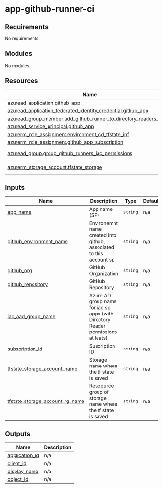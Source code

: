 # app-github-runner-ci

<!-- BEGINNING OF PRE-COMMIT-TERRAFORM DOCS HOOK -->
## Requirements

No requirements.

## Modules

No modules.

## Resources

| Name | Type |
|------|------|
| [azuread_application.github_app](https://registry.terraform.io/providers/hashicorp/azuread/latest/docs/resources/application) | resource |
| [azuread_application_federated_identity_credential.github_app](https://registry.terraform.io/providers/hashicorp/azuread/latest/docs/resources/application_federated_identity_credential) | resource |
| [azuread_group_member.add_github_runner_to_directory_readers_group](https://registry.terraform.io/providers/hashicorp/azuread/latest/docs/resources/group_member) | resource |
| [azuread_service_principal.github_app](https://registry.terraform.io/providers/hashicorp/azuread/latest/docs/resources/service_principal) | resource |
| [azurerm_role_assignment.environment_cd_tfstate_inf](https://registry.terraform.io/providers/hashicorp/azurerm/latest/docs/resources/role_assignment) | resource |
| [azurerm_role_assignment.github_app_subscription](https://registry.terraform.io/providers/hashicorp/azurerm/latest/docs/resources/role_assignment) | resource |
| [azuread_group.group_github_runners_iac_permissions](https://registry.terraform.io/providers/hashicorp/azuread/latest/docs/data-sources/group) | data source |
| [azurerm_storage_account.tfstate_storage](https://registry.terraform.io/providers/hashicorp/azurerm/latest/docs/data-sources/storage_account) | data source |

## Inputs

| Name | Description | Type | Default | Required |
|------|-------------|------|---------|:--------:|
| <a name="input_app_name"></a> [app\_name](#input\_app\_name) | App name (SP) | `string` | n/a | yes |
| <a name="input_github_environment_name"></a> [github\_environment\_name](#input\_github\_environment\_name) | Environemnt name created into github, associated to this account sp | `string` | n/a | yes |
| <a name="input_github_org"></a> [github\_org](#input\_github\_org) | GitHub Organization | `string` | n/a | yes |
| <a name="input_github_repository"></a> [github\_repository](#input\_github\_repository) | GitHub Repository | `string` | n/a | yes |
| <a name="input_iac_aad_group_name"></a> [iac\_aad\_group\_name](#input\_iac\_aad\_group\_name) | Azure AD group name for iac sp apps (with Directory Reader permissions at leats) | `string` | n/a | yes |
| <a name="input_subscription_id"></a> [subscription\_id](#input\_subscription\_id) | Suscription ID | `string` | n/a | yes |
| <a name="input_tfstate_storage_account_name"></a> [tfstate\_storage\_account\_name](#input\_tfstate\_storage\_account\_name) | Storage name where the tf state is saved | `string` | n/a | yes |
| <a name="input_tfstate_storage_account_rg_name"></a> [tfstate\_storage\_account\_rg\_name](#input\_tfstate\_storage\_account\_rg\_name) | Resopurce group of storage name where the tf state is saved | `string` | n/a | yes |

## Outputs

| Name | Description |
|------|-------------|
| <a name="output_application_id"></a> [application\_id](#output\_application\_id) | n/a |
| <a name="output_client_id"></a> [client\_id](#output\_client\_id) | n/a |
| <a name="output_display_name"></a> [display\_name](#output\_display\_name) | n/a |
| <a name="output_object_id"></a> [object\_id](#output\_object\_id) | n/a |
<!-- END OF PRE-COMMIT-TERRAFORM DOCS HOOK -->
